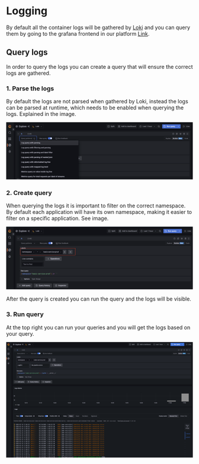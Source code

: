 # Logging

By default all the container logs will be gathered by [Loki](https://grafana.com/oss/loki/) and you can query them by going to the grafana frontend in our platform [Link](https://grafana.134.209.138.125.nip.io/explore?orgId=1&left=%7B%22datasource%22:%22Loki%22,%22queries%22:%5B%7B%22refId%22:%22A%22%7D%5D,%22range%22:%7B%22from%22:%22now-1h%22,%22to%22:%22now%22%7D%7D).

## Query logs

In order to query the logs you can create a query that will ensure the correct logs are gathered.

### 1. Parse the logs

By default the logs are not parsed when gathered by Loki, instead the logs can be parsed at runtime, which needs to be enabled when querying the logs. Explained in the image.

![Loki parsing](../assets/Loki-parse.png)

### 2. Create query

When querying the logs it is important to filter on the correct namespace. By default each application will have its own namespace, making it easier to filter on a specific application. See image.

![Loki parsing](../assets/Loki-query.png)

After the query is created you can run the query and the logs will be visible.

### 3. Run query

At the top right you can run your queries and you will get the logs based on your query.

![Log results](../assets/Nestjs-logs.png)
